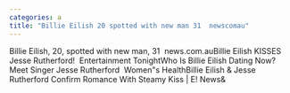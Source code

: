 ```yaml
---
categories: a
title: "Billie Eilish 20 spotted with new man 31  newscomau"
---
```

Billie Eilish, 20, spotted with new man, 31&nbsp;&nbsp;news.com.auBillie Eilish KISSES Jesse Rutherford!&nbsp;&nbsp;Entertainment TonightWho Is Billie Eilish Dating Now? Meet Singer Jesse Rutherford&nbsp;&nbsp;Women"s HealthBillie Eilish & Jesse Rutherford Confirm Romance With Steamy Kiss | E! News&